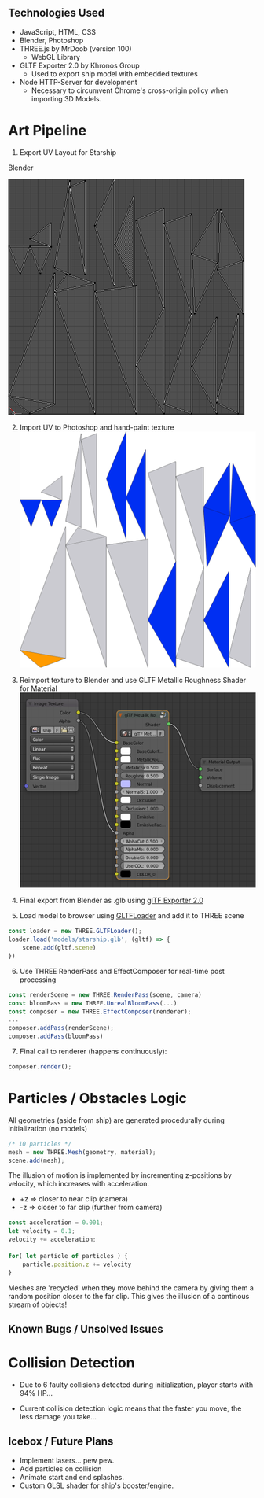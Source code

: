 <!-- # Hyperspace Cube Dodger -->

## Technologies Used
- JavaScript, HTML, CSS
- Blender, Photoshop
- THREE.js by MrDoob (version 100)
    - WebGL Library
- GLTF Exporter 2.0 by Khronos Group
    - Used to export ship model with embedded textures
- Node HTTP-Server for development
  - Necessary to circumvent Chrome's cross-origin policy when importing 3D Models.

# Art Pipeline
1. Export UV Layout for Starship

Blender

![Blender UV Layout](images/README/blenderUV.png)

2. Import UV to Photoshop and hand-paint texture
![Photoshop UV Image](images/README/shipUV.png)

3. Reimport texture to Blender and use GLTF Metallic Roughness Shader for Material
![PBR Node](images/README/materialNodes.png)

4. Final export from Blender as .glb using [glTF Exporter 2.0](https://github.com/KhronosGroup/glTF-Blender-Exporter)



5. Load model to browser using [GLTFLoader](https://threejs.org/docs/#examples/loaders/GLTFLoader) and add it to THREE scene
```javascript
const loader = new THREE.GLTFLoader();
loader.load('models/starship.glb', (gltf) => {
    scene.add(gltf.scene)
})
```

6. Use THREE RenderPass and EffectComposer for real-time post processing
```javascript
const renderScene = new THREE.RenderPass(scene, camera)
const bloomPass = new THREE.UnrealBloomPass(...)
const composer = new THREE.EffectComposer(renderer);
...
composer.addPass(renderScene);
composer.addPass(bloomPass)
```
7. Final call to renderer (happens continuously):
```javascript
composer.render();
```

# Particles / Obstacles Logic
All geometries (aside from ship) are generated procedurally during initialization (no models)
```javascript
/* 10 particles */
mesh = new THREE.Mesh(geometry, material);
scene.add(mesh);
```
The illusion of motion is implemented by incrementing z-positions by velocity, which increases with acceleration.

- +z => closer to near clip (camera) <br>
- -z => closer to far clip (further from camera)
```javascript
const acceleration = 0.001;
let velocity = 0.1;
velocity += acceleration;

for( let particle of particles ) {
    particle.position.z += velocity
}
```
Meshes are 'recycled' when they move behind the camera by giving them a random position closer to the far clip.
This gives the illusion of a continous stream of objects!



## Known Bugs / Unsolved Issues

# Collision Detection
- Due to 6 faulty collisions detected during initialization, player starts with 94% HP...

- Current collision detection logic means that the faster you move, the less damage you take...

## Icebox / Future Plans
- Implement lasers... pew pew.
- Add particles on collision
- Animate start and end splashes.
- Custom GLSL shader for ship's booster/engine.